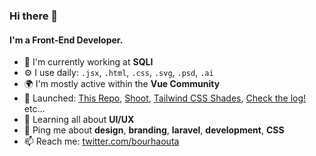 ### Hi there 👋

#### I'm a Front-End Developer.
- 🏢 I'm currently working at **SQLI**
- ⚙️ I use daily: `.jsx`, `.html`, `.css`, `.svg`, `.psd`, `.ai`
- 🌍 I'm mostly active within the **Vue Community**
- 🚀 Launched: [This Repo](https://bourhaouta.com/), [Shoot](https://shooot.bourhaouta.com/), [Tailwind CSS Shades](https://marketplace.visualstudio.com/items?itemName=bourhaouta.tailwindshades), [Check the log!](https://checkthelog.app/) etc…
- 🌱 Learning all about **UI/UX**
- 💬 Ping me about **design**, **branding**, **laravel**, **development**, **CSS**
- 📫 Reach me: [twitter.com/bourhaouta](https://twitter.com/bourhaouta)
